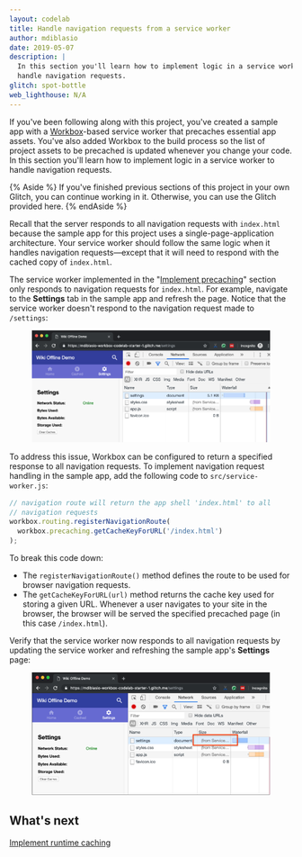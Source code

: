 ```yaml
---
layout: codelab
title: Handle navigation requests from a service worker
author: mdiblasio
date: 2019-05-07
description: |
  In this section you'll learn how to implement logic in a service worker to
  handle navigation requests.
glitch: spot-bottle
web_lighthouse: N/A
---
```


If you've been following along with this project, you've created a sample app
with a [Workbox](https://developers.google.com/web/tools/workbox/)-based
service worker that precaches essential app assets. You've also added Workbox
to the build process so the list of project assets to be precached is updated
whenever you change your code. In this section you'll learn how to implement
logic in a service worker to handle navigation requests.

{% Aside %}
If you've finished previous sections of this project in your own Glitch, you
can continue working in it. Otherwise, you can use the Glitch provided here.
{% endAside %}

Recall that the server responds to all navigation requests with `index.html`
because the sample app for this project uses a single-page-application
architecture. Your service worker should follow the same logic when it handles
navigation requests—except that it will need to respond with the cached copy of
`index.html`.

The service worker implemented in the "[Implement precaching](../codelab-reliability-precaching/)"
section only responds to navigation requests for `index.html`. For example,
navigate to the __Settings__ tab in the sample app and refresh the page. Notice
that the service worker doesn't respond to the navigation request made to
`/settings`:

<figure class="w-figure w-figure--center">
  <img class="w-screenshot" src="./no-response-to-request.png" alt="A screenshot
  showing that the service worker didn't respond to a navigation request.">
</figure>

To address this issue, Workbox can be configured to return a specified response
to all navigation requests. To implement navigation request handling in the
sample app, add the following code to `src/service-worker.js`:

```js
// navigation route will return the app shell 'index.html' to all
// navigation requests
workbox.routing.registerNavigationRoute(
  workbox.precaching.getCacheKeyForURL('/index.html')
);
```

To break this code down:
+  The `registerNavigationRoute()` method defines the route to be used for
   browser navigation requests.
+  The `getCacheKeyForURL(url)` method returns the cache key used for storing a
   given URL. Whenever a user navigates to your site in the browser, the browser
   will be served the specified precached page (in this case `/index.html`).

Verify that the service worker now responds to all navigation requests by
updating the service worker and refreshing the sample app's __Settings__ page:

<figure class="w-figure w-figure--center">
  <img class="w-screenshot" src="./service-worker-responds.png" alt="A
  screenshot showing that the service worker has responded to all navigation
  requests.">
</figure>


## What's next
[Implement runtime caching](../codelab-reliability-runtime-caching/)
